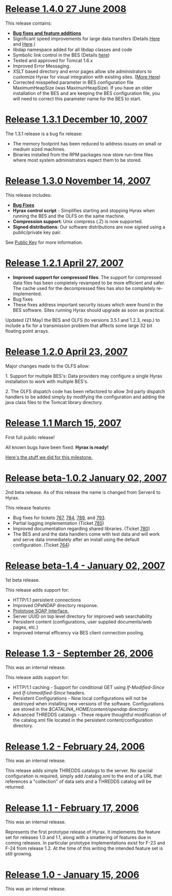 # [Release 1.4.0 27 June 2008](http://www.opendap.org/downloads/olfs/html#1.4.0)

This release contains:

- **[Bug fixes and feature
  additions](http://scm.opendap.org:8090/trac/query?status=new&status=assigned&status=reopened&status=closed&milestone=Hyrax+1.4&order=id)**
- Significant speed improvements for large data transfers (Details
  [Here](http://scm.opendap.org:8090/trac/wiki/BES_Chunking) and
  [Here](http://scm.opendap.org:8090/trac/wiki/Chunking_Performance).)
- libdap namespace added for all libdap classes and code
- Symbolic link control in the BES (Details
  [here](http://scm.opendap.org:8090/trac/wiki/BES_Symbolic_Links))
- Tested and approved for Tomcat 1.6.x
- Improved Error Messaging.
- XSLT based directory and error pages allow site administrators to
  customize Hyrax for visual integration with existing sites. ([More
  Here](http://docs.opendap.org/index.php/Hyrax_-_Customizing_Hyrax))
- Corrected misspelled parameter in BES configuration file
  MaximumHeapSize (was MaximunHeapSize). If you have an older
  installation of the BES and are keeping the BES configuration file,
  you will need to correct this parameter name for the BES to start.




# [Release 1.3.1 December 10, 2007](http://www.opendap.org/downloads/olfs/html#1.3.1)

The 1.3.1 release is a bug fix release:

- The memory footprint has been reduced to address issues on small or
  medium sized machines.
- Binaries installed from the RPM packages now store run-time files
  where most system administrators expect them to be stored.

# [Release 1.3.0 November 14, 2007](http://www.opendap.org/downloads/olfs/html#1.3.0)

This release includes:

- **[Bug
  Fixes](http://scm.opendap.org:8090/trac/query?status=closed&milestone=Hyrax+1.3)**
- **Hyrax control script** - Simplifies starting and stopping Hyrax when
  running the BES and the OLFS on the same machine.
- **Compression support**: Unix compress (.Z) is now supported.
- **Signed distributions**: Our software distributions are now signed
  using a public/private key pair.

See [Public Key](http://www.opendap.org/download/index.html#public_key)
for more information.

# [Release 1.2.1 April 27, 2007](http://www.opendap.org/downloads/olfs/html#1.2.1)

- **Improved support for compressed files**: The support for compressed
  data files has been completely revamped to be more efficient and
  safer. The cache used for the decompressed files has also be
  completely re-implemented.
- Bug fixes
- These fixes address important security issues which were found in the
  BES software. Sites running Hyrax should upgrade as soon as practical.

Updated (21 May) the BES and OLFS (to versions 3.5.1 and 1.2.3, resp.)
to include a fix for a transmission problem that affects some large 32
bit floating point arrays.

# [Release 1.2.0 April 23, 2007](http://scm.opendap.org:8090/trac/milestone/Hyrax%201.2)

Major changes made to the OLFS allow:

1\. Support for multiple BES's: Data providers may configure a single
Hyrax installation to work with multiple BES's.

2\. The OLFS dispatch code has been refactored to allow 3rd party
dispatch handlers to be added simply by modifying the configuration and
adding the java class files to the Tomcat library directory.

# [Release 1.1 March 15, 2007](http://scm.opendap.org:8090/trac/milestone/Hyrax%20Version%201.1%2C%20formal%20release)

First full public release!

All known bugs have been fixed. **Hyrax is ready!**

[Here's the stuff we did for this
milestone.](http://scm.opendap.org:8090/trac/query?status=new&status=assigned&status=reopened&status=closed&group=owner&milestone=Hyrax+Version+1.1%2C+formal+release&order=priority)

# [Release beta-1.0.2 January 02, 2007](http://scm.opendap.org:8090/trac/milestone/Hyrax%20Release%20beta%201.0.2)

2nd beta release. As of this release the name is changed from Server4 to
Hyrax.

This release features:

- Bug fixes for tickets
  [767](http://scm.opendap.org:8090/trac/ticket/767),
  [784](http://scm.opendap.org:8090/trac/ticket/784),
  [789](http://scm.opendap.org:8090/trac/ticket/789), and
  [793](http://scm.opendap.org:8090/trac/ticket/793).
- Partial logging implementation (Ticket
  [785](http://scm.opendap.org:8090/trac/ticket/785))
- Improved documentation regarding shared libraries. (Ticket
  [780](http://scm.opendap.org:8090/trac/ticket/780))
- The BES and and the data handlers come with test data and will work
  and serve data immediately after an install using the default
  configuration. (Ticket
  [764](http://scm.opendap.org:8090/trac/ticket/764))

# [Release beta-1.4 - January 02, 2007](http://scm.opendap.org:8090/trac/milestone/Server%204,%20release%201.4)

1st beta release.

This release adds support for:

- HTTP/1.1 persistent connections
- Improved OPeNDAP directory response.
- [Prototype SOAP
  Interface.](http://rsg.opendap.org:8090/server-4/templates/soapAPI.html)
- Server UUID on top level directory for improved web searchability
- Persistent content (configurations, user supplied documents/web pages,
  etc.)
- Improved internal efficency via BES client connection pooling.

# [Release 1.3 - September 26, 2006](http://scm.opendap.org:8090/trac/milestone/Server%204,%20release%201.3)

This was an internal release.

This release adds support for:

- HTTP/1.1 caching - Support for conditional GET using
  *If-Modified-Since* and *If-Unmodified-Since* headers.
- Persistent Configurations - Now local configurations will not be
  destroyed when installing new versions of the software. Configurations
  are stored in the *\$CATALINA_HOME/content/opendap* directory.
- Advanced THREDDS catalogs - These require thoughtful modification of
  the catalog.xml file located in the persistent content/configuration
  directory.

# [Release 1.2 - February 24, 2006](http://scm.opendap.org:8090/trac/milestone/Server%204,%20release%201.2)

This was an internal release.

This release adds simple THREDDS catalogs to the server. No special
configuration is required, simply add /catalog.xml to the end of a URL
that references a "collection" of data sets and a THREDDS catalog will
be returned.

# [Release 1.1 - February 17, 2006](http://scm.opendap.org:8090/trac/milestone/Server%204,%20release%201.1)

This was an internal release.

Represents the first prototype release of Hyrax. It implements the
feature set for releases 1.0 and 1.1, along with a smattering of
features due in coming releases. In particular prototype implementations
exist for F-23 and F-24 from release 1.2. At the time of this writing
the intended feature set is still growing.

# [Release 1.0 - January 15, 2006](http://scm.opendap.org:8090/trac/milestone/Server%204,%20release%201.0)

This was an internal release.